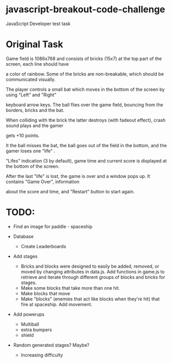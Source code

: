 # javascript-breakout-code-challenge

JavaScript Developer test task

# Original Task

Game field is 1086x768 and consists of bricks (15x7) at the top part of the screen, each line should have

a color of rainbow. Some of the bricks are non-breakable, which should be communicated visually.

The player controls a small bat which moves in the bottom of the screen by using "Left" and "Right"

keyboard arrow keys. The ball flies over the game field, bouncing from the borders, bricks and the bat.

When colliding with the brick the latter destroys (with fadeout effect), crash sound plays and the gamer

gets +10 points.

It the ball misses the bat, the ball goes out of the field in the bottom, and the gamer loses one "life" .

"Lifes" indication (3 by default), game time and current score is displayed at the bottom of the screen.

After the last "life" is lost, the game is over and a window pops up. It contains "Game Over", information

about the score and time, and "Restart" button to start again.

# TODO:

* Find an image for paddle - spaceship

* Database
	* Create Leaderboards

* Add stages
	* Bricks and blocks were designed to easily be added, removed, or moved by changing attributes in data.js.  Add functions in game.js to retrieve and iterate through different groups of blocks and bricks for stages. 
	* Make some blocks that take more than one hit.
	* Make blocks that move
	* Make "blocks" (enemies that act like blocks when they're hit) that fire at spaceship.  Add movement.

* Add powerups
	* Multiball
	* extra bumpers
	* shield

* Random generated stages?  Maybe?
	* Increasing difficulty
